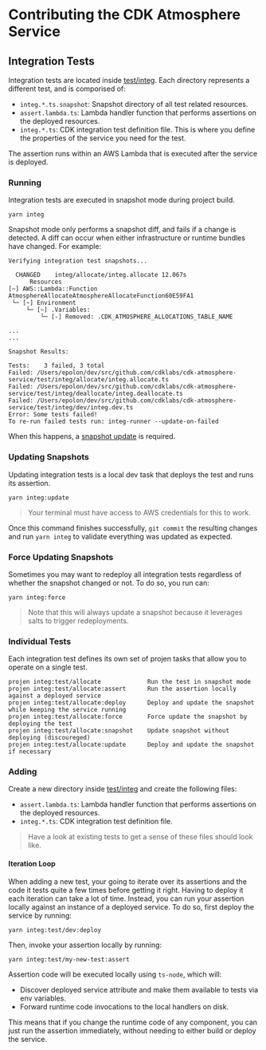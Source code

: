 # Contributing the CDK Atmosphere Service

## Integration Tests

Integration tests are located inside [test/integ](./test/integ/). Each directory represents a different test,
and is comporised of:

- `integ.*.ts.snapshot`: Snapshot directory of all test related resources.
- `assert.lambda.ts`: Lambda handler function that performs assertions on the deployed resources.
- `integ.*.ts`: CDK integration test definition file. This is where you define the properties
of the service you need for the test.

The assertion runs within an AWS Lambda that is executed after the service is deployed.

### Running

Integration tests are executed in snapshot mode during project build.

`yarn integ`

Snapshot mode only performs a snapshot diff, and fails if a change is detected. A diff can occur
when either infrastructure or runtime bundles have changed. For example:

```console
Verifying integration test snapshots...

  CHANGED    integ/allocate/integ.allocate 12.067s
      Resources
[~] AWS::Lambda::Function AtmosphereAllocateAtmosphereAllocateFunction60E59FA1
 └─ [~] Environment
     └─ [~] .Variables:
         └─ [-] Removed: .CDK_ATMOSPHERE_ALLOCATIONS_TABLE_NAME

...
...

Snapshot Results: 

Tests:    3 failed, 3 total
Failed: /Users/epolon/dev/src/github.com/cdklabs/cdk-atmosphere-service/test/integ/allocate/integ.allocate.ts
Failed: /Users/epolon/dev/src/github.com/cdklabs/cdk-atmosphere-service/test/integ/deallocate/integ.deallocate.ts
Failed: /Users/epolon/dev/src/github.com/cdklabs/cdk-atmosphere-service/test/integ/dev/integ.dev.ts
Error: Some tests failed!
To re-run failed tests run: integ-runner --update-on-failed
```

When this happens, a [snapshot update](#updating-snapshots) is required.

### Updating Snapshots

Updating integration tests is a local dev task that deploys the test and runs its assertion.

`yarn integ:update`

> Your terminal must have access to AWS credentials for this to work.

Once this command finishes successfully, `git commit` the resulting changes and run `yarn integ` to validate
everything was updated as expected.

### Force Updating Snapshots

Sometimes you may want to redeploy all integration tests regardless of whether the snapshot changed or not.
To do so, you run can:

```console
yarn integ:force
```

> Note that this will always update a snapshot because it leverages salts to trigger redeployments.

### Individual Tests

Each integration test defines its own set of projen tasks that allow you to operate on a single test.

```console
projen integ:test/allocate             Run the test in snapshot mode
projen integ:test/allocate:assert      Run the assertion locally against a deployed service
projen integ:test/allocate:deploy      Deploy and update the snapshot while keeping the service running
projen integ:test/allocate:force       Force update the snapshot by deploying the test
projen integ:test/allocate:snapshot    Update snapshot without deploying (discoureged)
projen integ:test/allocate:update      Deploy and update the snapshot if necessary
```

### Adding

Create a new directory inside [test/integ](./test/integ/) and create the following files:

- `assert.lambda.ts`: Lambda handler function that performs assertions on the deployed resources.
- `integ.*.ts`: CDK integration test definition file.

> Have a look at existing tests to get a sense of these files should look like.

#### Iteration Loop

When adding a new test, your going to iterate over its assertions and the code it tests quite a few
times before getting it right. Having to deploy it each iteration can take a lot of time. Instead, you can run your
assertion locally against an instance of a deployed service. To do so, first deploy the service by running:

```console
yarn integ:test/dev:deploy
```

Then, invoke your assertion locally by running:

```console
yarn integ:test/my-new-test:assert
```

Assertion code will be executed locally using `ts-node`, which will:

- Discover deployed service attribute and make them available to tests via env variables.
- Forward runtime code invocations to the local handlers on disk.

This means that if you change the runtime code of any component, you can just run the assertion immediately,
without needing to either build or deploy the service.
